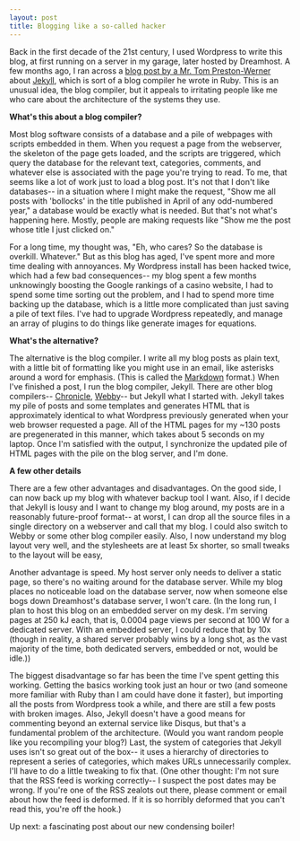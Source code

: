 ```yaml
---
layout: post
title: Blogging like a so-called hacker
---
```


Back in the first decade of the 21st century, I used Wordpress to write this blog, at first running on a server in my garage, later hosted by Dreamhost. A few months ago, I ran across a [blog post by a Mr. Tom Preston-Werner][1] about [Jekyll][2], which is sort of a blog compiler he wrote in Ruby. This is an unusual idea, the blog compiler, but it appeals to irritating people like me who care about the architecture of the systems they use.

**What's this about a blog compiler?**

Most blog software consists of a database and a pile of webpages with scripts embedded in them. When you request a page from the webserver, the skeleton of the page gets loaded, and the scripts are triggered, which query the database for the relevant text, categories, comments, and whatever else is associated with the page you're trying to read. To me, that seems like a lot of work just to load a blog post. It's not that I don't like databases-- in a situation where I might make the request, "Show me all posts with 'bollocks' in the title published in April of any odd-numbered year," a database would be exactly what is needed. But that's not what's happening here. Mostly, people are making requests like "Show me the post whose title I just clicked on."

For a long time, my thought was, "Eh, who cares? So the database is overkill. Whatever." But as this blog has aged, I've spent more and more time dealing with annoyances. My Wordpress install has been hacked twice, which had a few bad consequences-- my blog spent a few months unknowingly boosting the Google rankings of a casino website, I had to spend some time sorting out the problem, and I had to spend more time backing up the database, which is a little more complicated than just saving a pile of text files. I've had to upgrade Wordpress repeatedly, and manage an array of plugins to do things like generate images for equations.

**What's the alternative?**

The alternative is the blog compiler. I write all my blog posts as plain text, with a little bit of formatting like you might use in an email, like asterisks around a word for emphasis. (This is called the [Markdown][3] format.) When I've finished a post, I run the blog compiler, Jekyll. There are other blog compilers-- [Chronicle][4], [Webby][5]-- but Jekyll what I started with. Jekyll takes my pile of posts and some templates and generates HTML that is approximately identical to what Wordpress previously generated when your web browser requested a page. All of the HTML pages for my ~130 posts are pregenerated in this manner, which takes about 5 seconds on my laptop. Once I'm satisfied with the output, I synchronize the updated pile of HTML pages with the pile on the blog server, and I'm done.

**A few other details**

There are a few other advantages and disadvantages. On the good side, I can now back up my blog with whatever backup tool I want. Also, if I decide that Jekyll is lousy and I want to change my blog around, my posts are in a reasonably future-proof format-- at worst, I can drop all the source files in a single directory on a webserver and call that my blog. I could also switch to Webby or some other blog compiler easily. Also, I now understand my blog layout very well, and the stylesheets are at least 5x shorter, so small tweaks to the layout will be easy, 

Another advantage is speed. My host server only needs to deliver a static page, so there's no waiting around for the database server. While my blog places no noticeable load on the database server, now when someone else bogs down Dreamhost's database server, I won't care. (In the long run, I plan to host this blog on an embedded server on my desk. I'm serving pages at 250 kJ each, that is, 0.0004 page views per second at 100 W for a dedicated server. With an embedded server, I could reduce that by 10x (though in reality, a shared server probably wins by a long shot, as the vast majority of the time, both dedicated servers, embedded or not, would be idle.))

The biggest disadvantage so far has been the time I've spent getting this working. Getting the basics working took just an hour or two (and someone more familiar with Ruby than I am could have done it faster), but importing all the posts from Wordpress took a while, and there are still a few posts with broken images. Also, Jekyll doesn't have a good means for commenting beyond an external service like Disqus, but that's a fundamental problem of the architecture. (Would you want random people like you recompiling your blog?) Last, the system of categories that Jekyll uses isn't so great out of the box-- it uses a hierarchy of directories to represent a series of categories, which makes URLs unnecessarily complex. I'll have to do a little tweaking to fix that. (One other thought: I'm not sure that the RSS feed is working correctly-- I suspect the post dates may be wrong. If you're one of the RSS zealots out there, please comment or email about how the feed is deformed. If it is so horribly deformed that you can't read this, you're off the hook.)

Up next: a fascinating post about our new condensing boiler!

[1]: http://tom.preston-werner.com/2008/11/17/blogging-like-a-hacker.html
[2]: http://wiki.github.com/mojombo/jekyll
[3]: http://daringfireball.net/projects/markdown/syntax
[4]: http://www.steve.org.uk/Software/chronicle/
[5]: http://webby.rubyforge.org/
